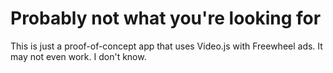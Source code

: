 # Probably not what you're looking for

This is just a proof-of-concept app that uses Video.js with Freewheel ads. It
may not even work. I don't know.
